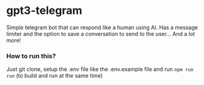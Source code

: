 # gpt3-telegram
Simple telegram bot that can respond like a human using AI. Has a message limiter and the option to save a conversation to send to the user... And a lot more!

### How to run this?
Just git clone, setup the .env file like the .env.example file and run `npm run run` (to build and run at the same time)
